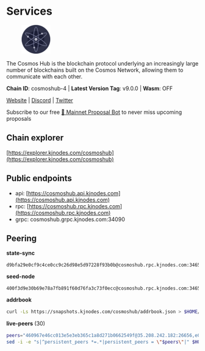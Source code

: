 # Services

<figure><img src="https://raw.githubusercontent.com/kj89/cosmos-images/main/logos/cosmoshub.png" alt=""><figcaption></figcaption></figure>

The Cosmos Hub is the blockchain protocol underlying an  increasingly large number of blockchains built on the  Cosmos Network, allowing them to communicate with each other.

**Chain ID**: cosmoshub-4 | **Latest Version Tag**: v9.0.0 | **Wasm**: OFF

[Website](https://hub.cosmos.network) | [Discord](https://discord.gg/cosmosnetwork) | [Twitter](https://twitter.com/cosmoshub)



Subscribe to our free [🤖 Mainnet Proposal Bot](https://t.me/kjnodes_proposal_bot) to never miss upcoming proposals


## Chain explorer
[https://explorer.kjnodes.com/cosmoshub](https://explorer.kjnodes.com/cosmoshub)

## Public endpoints

* api: [https://cosmoshub.api.kjnodes.com](https://cosmoshub.api.kjnodes.com)
* rpc: [https://cosmoshub.rpc.kjnodes.com](https://cosmoshub.rpc.kjnodes.com)
* grpc: cosmoshub.grpc.kjnodes.com:34090

## Peering

**state-sync**

```text
d9bfa29e0cf9c4ce0cc9c26d98e5d97228f93b0b@cosmoshub.rpc.kjnodes.com:34656
```

**seed-node**

```text
400f3d9e30b69e78a7fb891f60d76fa3c73f0ecc@cosmoshub.rpc.kjnodes.com:34659
```

**addrbook**
```bash
curl -Ls https://snapshots.kjnodes.com/cosmoshub/addrbook.json > $HOME/.gaia/config/addrbook.json
```

**live-peers** (30)
```bash
peers="460967e46cc013e5e3eb365c1a8d271b0662549f@35.208.242.182:26656,e0ab6c5cc86959853f499236b8297344802ac5f4@5.161.139.201:26656,b79e1d3a621bdafd3a8d9a49dff8f4737d0bedc9@52.73.168.104:26656,1997e68bf205bedeed0c4723786bf03464987dc1@77.87.108.21:26656,9edd51012df3a09395a48eb68a84723d6308e08c@35.212.116.100:26656,2532ad5b2f93fd521e97dbc3562db711df4bd763@65.109.88.70:26656,0eeb20e044d632b279e67f2fe91f50e4fceab1fd@159.223.223.84:26656,f05ddce65f1e75babe01d05fef1bce5d8ffe0972@54.177.181.170:26656,1da54d20c7339713f1d6d28dd2117087dd33d0ca@5.9.59.145:26656,72829b78b38408b03793ed389b9f16596b82c306@146.59.81.92:26656,d9bfa29e0cf9c4ce0cc9c26d98e5d97228f93b0b@65.109.88.38:34656,e3f76b923d03fc99510b31049144e22d8f0f0587@65.108.193.249:2010,1cce99042f884d669e7287e3e362bff8e385c63e@46.4.79.183:26726,62da9d5bc8768e84400941a1195f47bac90fcf97@35.210.106.206:26656,32bdba6ced12cdf2e534566e6c3d66ee2f7ef494@84.244.95.229:26656,7dd34d8d3880bc48eff3e47b941d06bd1941a962@93.115.25.106:26656,b6b9bc1a0c18d12be759111bb3a0d9a8958120c7@57.128.20.184:26656,ca5011c44fd74d95e7fca487c69e301df195750c@65.108.122.246:26726,8ba9a0330e2d8276faf919ef6466a72b5c2b8418@44.195.76.177:26656,9e14c8c48776a789f7029e88c260b2a6cbbf1417@35.212.85.141:26656,61afb0f37c02031f285f6b27ead2a3e7a97cc28a@35.212.34.104:26656,1279eae188599463661c3e2b9ab492615a6d7079@65.108.235.32:2010,241b17dba97a2ed3c3747d12781fb86c9706e2d4@89.58.27.86:26656,da479f6c117224591506b67d956eaccb36c5adcf@135.181.248.198:26657,53b3651680ec3482d736808cbb3035940107f8ab@82.100.58.119:26656,fe21dd474640247888fc7c4dce82da8da08a8bfd@135.181.113.227:26656,cd372322e563832871672be23d8303508d4385a3@139.59.8.48:26090,daa6d8314246ad65037a48ec2e2266eeea9d46f8@154.53.63.50:26656,11de8a73123ce854241cfa9687921c544b83d5d9@141.94.100.228:26656,34f0e424f747f62e04e8c34fde60013fb4dbc04b@65.108.0.165:14956"
sed -i -e "s|^persistent_peers *=.*|persistent_peers = \"$peers\"|" $HOME/.gaia/config/config.toml
```
